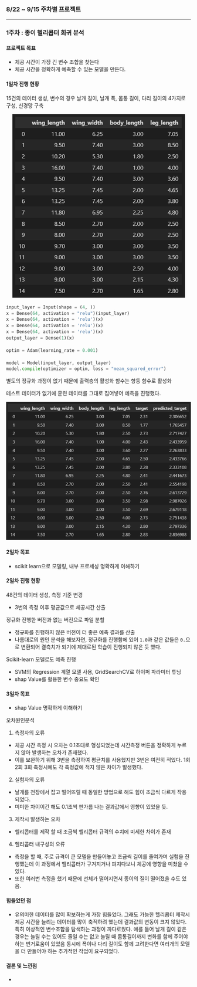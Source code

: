 ### 8/22 ~ 9/15 주차별 프로젝트

<hr>

### 1주차 : 종이 헬리콥터 회귀 분석

#### 프로젝트 목표
- 체공 시간이 가장 긴 변수 조합을 찾는다
- 체공 시간을 정확하게 예측할 수 있는 모델을 만든다.

#### 1일차 진행 현황
15건의 데이터 생성, 변수의 경우 날개 길이, 날개 폭, 몸통 길이, 다리 길이의 4가지로 구성, 신경망 구축

<div align = center><img src="./image/dataframe of paper helicopter.png"></div>

```python
input_layer = Input(shape = (4, ))
x = Dense(64, activation = "relu")(input_layer)
x = Dense(64, activation = 'relu')(x)
x = Dense(64, activation = 'relu')(x)
x = Dense(64, activation = 'relu')(x)
output_layer = Dense(1)(x)

optim = Adam(learning_rate = 0.001)

model = Model(input_layer, output_layer)
model.compile(optimizer = optim, loss = "mean_squared_error")
```
별도의 정규화 과정이 없기 때문에 출력층의 활성화 함수는 항등 함수로 활성화

테스트 데이터가 없기에 훈련 데이터를 그대로 집어넣어 예측을 진행했다.

<div align = center><img src="./image/dataframe for predictions of paper helicopter.png"></div>

#### 2일차 목표
- scikit learn으로 모델링, 내부 프로세싱 명확하게 이해하기

#### 2일차 진행 현황
48건의 데이터 생성, 측정 기준 변경
- 3번의 측정 이후 평균값으로 체공시간 산출

정규화 진행한 버전과 없는 버전으로 파일 분할
- 정규화를 진행하지 않은 버전이 더 좋은 예측 결과를 산출
- 나름대로의 원인 분석을 해보자면, 정규화를 진행함에 있어 `1.0`과 같은 값들은 `0.`으로 변환되어 결측치가 되기에 제대로된 학습이 진행되지 않은 듯 했다.

Scikit-learn 모델로도 예측 진행
- SVM의 Regression 계열 모델 사용, GridSearchCV로 하이퍼 파라미터 튜닝
- shap Value를 활용한 변수 중요도 확인

#### 3일차 목표
- shap Value 명확하게 이해하기

오차원인분석

1. 측정자의 오류
- 체공 시간 측정 시 오차는 0.1초대로 형성되었는데 시간측정 버튼을 정확하게 누르지 않아 발생하는 오차가 존재했다.
- 이를 보완하기 위해 3번을 측정하여 평균치를 사용했지만 3번은 여전히 적었다. 1회 2회 3회 측정시에도 각 측정값에 적지 않은 차이가 발생했다.

2. 실험자의 오류
- 날개를 천장에서 잡고 떨어뜨릴 때 동일한 방법으로 해도 힘이 조금씩 다르게 작용 되었다.
- 미미한 차이이긴 해도 0.1초씩 판가름 나는 결과값에서 영향이 있었을 듯.
 
3. 제작시 발생하는 오차
- 헬리콥터를 제작 할 때 조금씩 헬리콥터 규격의 수치에 미세한 차이가 존재

4. 헬리콥터 내구성의 오류
- 측정을 할 때, 주로 규격이 큰 모델을 만들어놓고 조금씩 길이를 줄여가며 실험을 진행했는데 이 과정에서 헬리콥터가 구겨지거나 펴지다보니 체공에 영향을 미쳤을 수 있다. 
- 또한 여러번 측정을 했기 때문에 선체가 떨어지면서 종이의 질이 떨어졌을 수도 있음.

#### 힘들었던 점
- 유의미한 데이터를 많이 확보하는게 가장 힘들었다. 그래도 가능한 헬리콥터 제작시 체공 시간을 늘리는 데이터를 많이 축적하려 했는데 결과값의 변동이 크지 않았다. 특히 이상적인 변수조합을 탐색하는 과정이 까다로웠다. 예를 들어 날개 길이 같은 경우는 늘릴 수는 있어도 줄일 수는 없고 늘릴 때 몸통길이까지 변화를 함께 주어야하는 번거로움이 있었음 동시에 폭이나 다리 길이도 함께 고려한다면 여러개의 모델을 더 만들어야 하는 추가적인 작업이 요구되었다.

#### 결론 및 느낀점
- 